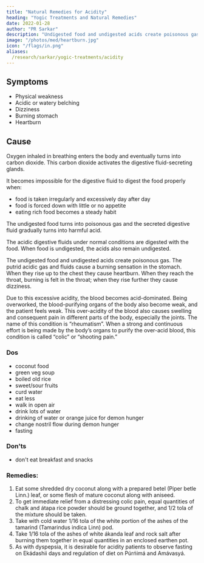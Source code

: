 ```yaml
---
title: "Natural Remedies for Acidity"
heading: "Yogic Treatments and Natural Remedies"
date: 2022-01-28
author: "PR Sarkar"
description: "Undigested food and undigested acids create poisonous gas which cause a burning sensation in the stomach. When they rise up to the chest they cause heartburn. When they rise further they cause dizziness"
image: "/photos/med/heartburn.jpg"
icon: "/flags/in.png"
aliases:
  /research/sarkar/yogic-treatments/acidity
---
```



## Symptoms

- Physical weakness
- Acidic or watery belching
- Dizziness
- Burning stomach
- Heartburn


## Cause

Oxygen inhaled in breathing enters the body and eventually turns into carbon dioxide. This carbon dioxide activates the digestive fluid-secreting glands. 

It becomes impossible for the digestive fluid to digest the food properly when:
- food is taken irregularly and excessively day after day
- food is forced down with little or no appetite
- eating rich food becomes a steady habit

The undigested food turns into poisonous gas and the secreted digestive fluid gradually turns into harmful acid.

The acidic digestive fluids under normal conditions are digested with the food. When food is undigested, the acids also remain undigested.

The undigested food and undigested acids create poisonous gas. The putrid acidic gas and fluids cause a burning sensation in the stomach. When they rise up to the chest they cause heartburn. When they reach the throat, burning is felt in the throat; when they rise further they cause dizziness.

Due to this excessive acidity, the blood becomes acid-dominated. Being overworked, the blood-purifying organs of the body also become weak, and the patient feels weak.
This over-acidity of the blood also causes swelling and consequent pain in different parts of the body, especially the joints. The name of this condition is “rheumatism”.
When a strong and continuous effort is being made by the body’s organs to purify the over-acid blood, this condition is called “colic” or “shooting pain.”


### Dos

- coconut food 
- green veg soup 
- boiled old rice 
- sweet/sour fruits 
- curd water 
- eat less 
- walk in open air 
- drink lots of water
- drinking of water or orange juice for demon hunger
- change nostril flow during demon hunger 
- fasting 

### Don'ts

- don't eat breakfast and snacks 

<!-- Treatment:
Morning – Utkśepa Mudrá, Mayúrásana, Padahastásana, Ud́d́ayána Mudrá, Agnisára Mudrá and Ágneyii Práńáyáma.
Evening – Agnisára Mudrá, Utkat́a Pashcimottánásana Sarváuṋgásana and Ágneyii Mudrá or Ágneyii Práńáyáma. -->


<!-- Diet= In acidity boiled old rice (grains a few years old), soup of green vegetables (no vegetables fried, parched, or taken in large quantity), juicy sweet or sour fruits, and curd-water are especially useful. Curd (yogurt) alone is not particularly beneficial for acidity patients.
Dos and don’ts= For patients of acidity it is particularly important to walk in the open air, to eat less food than the appetite demands, and to drink plenty of water, in small amounts, at intervals throughout the day. Coconut and coconut-based foods and medicines are especially useful in this disease. Patients should refrain from eating breakfast and snacks. If the hunger is unbearable, the patient may eat a little bit of juicy fruit. A frequent symptom of this disease is that, due to old habits, the digestive glands discharge an excessive quantity of fluids, as a result of which the patient suddenly feels an extreme hunger at odd times, which is called “demon hunger”. That is why we find that a patient who is often in a depressed mood about his/her disease or goes around talking about the disease to everyone, when he/she sits down to eat, eats excessively. This symptom is the result of the secretion of digestive fluids at a particular time in accordance with the old habits of the patient. It is therefore desirable to be cautious about this “demon”, detrimental hunger. An acidity patient should never violate these dos and don’ts.
If due to the over-secretion of digestive fluids the patient suffers from “demon hunger”, it can be relieved by drinking a large glass of water. When the acidity patient feels pain, it is advisable to drink orange or tangerine juice mixed in tepid water. After the pain has subsided, lemon juice in cold water should be taken. As with dyspepsia, during mealtime and for an hour thereafter breath should be flowing through the patient’s right nostril.
At the time of severe colic pain, the dominant flow of breath should be changed from the nostril through which it was flowing at the time the pain started to the other nostril. Allowing the bile to accumulate by not taking something when one is hungry should never be permitted, because in that event the undigested bile itself will become the cause of acidity. -->

### Remedies:

1. Eat some shredded dry coconut along with a prepared betel (Piper betle Linn.) leaf, or some flesh of mature coconut along with aniseed.
2. To get immediate relief from a distressing colic pain, equal quantities of chalk and átapa rice powder should be ground together, and 1/2 tola of the mixture should be taken.
3. Take with cold water 1/16 tola of the white portion of the ashes of the tamarind (Tamarindus indica Linn) pod.
4. Take 1/16 tola of the ashes of white ákanda leaf and rock salt after burning them together in equal quantities in an enclosed earthen pot.
5. As with dyspepsia, it is desirable for acidity patients to observe fasting on Ekádashii days and regulation of diet on Púrńimá and Amávasyá.
